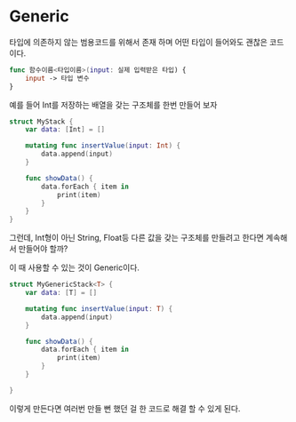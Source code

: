 # Generic

타입에 의존하지 않는 범용코드를 위해서 존재 하며 어떤 타입이 들어와도 괜찮은 코드이다.

```swift
func 함수이름<타입이름>(input: 실제 입력받은 타입) {
    input -> 타입 변수
}
```

예를 들어 Int를 저장하는 배열을 갖는 구조체를 한번 만들어 보자

```swift
struct MyStack {
    var data: [Int] = []

    mutating func insertValue(input: Int) {
        data.append(input)
    }

    func showData() {
        data.forEach { item in
            print(item)
        }
    }
}
```

그런데, Int형이 아닌 String, Float등 다른 값을 갖는 구조체를 만들려고 한다면 계속해서 만들어야 할까?

이 때 사용할 수 있는 것이 Generic이다.

```swift
struct MyGenericStack<T> {
    var data: [T] = []

    mutating func insertValue(input: T) {
        data.append(input)
    }

    func showData() {
        data.forEach { item in
            print(item)
        }
    }

}
```

이렇게 만든다면 여러번 만들 뻔 했던 걸 한 코드로 해결 할 수 있게 된다.
